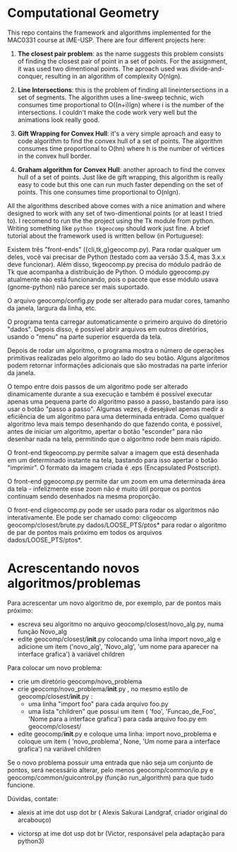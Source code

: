 # Computational Geometry

This repo contains the framework and algorithms implemented for the MAC0331
course at IME-USP. There are four different projects here:

1. **The closest pair problem**: as the name suggests this problem consists of finding the closest pair of point in a set of points. For the assignment, it was used two dimentional points. The aproach used was divide-and-conquer, resulting in an algorithm of complexity O(nlgn).
   
2. **Line Intersections**: this is the problem of finding all lineintersections in a set of segments. The algorithm uses a line-sweep technic, wich consumes time proportional to O((n+i)lgn) where i is the number of the intersections. I couldn't make the code work very well but the animations look really good.
  
3. **Gift Wrapping for Convex Hull**: it's a very simple aproach and easy to code algorithm to find the convex hull of a set of points. The algorithm consumes time proportional to O(hn) where h is the number of vértices in the convex hull border.
  
4. **Graham algorithm for Convex Hull**: another aproach to find the convex hull of a set of points. Just like de gift wrapping, this algorithm is really easy to code but this one can run much faster depending on the set of points. This one consumes time proportional to O(nlgn).

All the algorithms described above comes with a nice animation and where designed to work with any set of two-dimentional points (or at least I tried to). I recomend to run the the project using the Tk module from python. Writing something like `python tkgeocomp` should work just fine. A brief tutorial about the framework used is written bellow (in Portuguese):



Existem três "front-ends" ({cli,tk,g}geocomp.py). Para rodar qualquer
um deles, você vai precisar de Python (testado com aa versão 3.5.4,
mas 3.x.x deve funcionar).  Além disso, tkgeocomp.py precisa do módulo
padrão de Tk que acompanha a distribuição de Python. O módulo
ggeocomp.py atualmente não está funcionando, pois o pacote que esse
módulo usava (gnome-python) não parece ser mais suportado.

O arquivo geocomp/config.py pode ser alterado para mudar cores, tamanho
da janela, largura da linha, etc.

O programa tenta carregar automaticamente o primeiro arquivo do
diretório "dados". Depois disso, é possível abrir arquivos em outros
diretórios, usando o "menu" na parte superior esquerda da tela.

Depois de rodar um algoritmo, o programa mostra o número de operações
primitivas realizadas pelo algoritmo ao lado do seu botão. Alguns
algoritmos podem retornar informações adicionais que são mostradas na
parte inferior da janela.

O tempo entre dois passos de um algoritmo pode ser alterado
dinamicamente durante a sua execução e também é possível executar apenas
uma pequena parte do algoritmo passo a passo, bastando para isso usar
o botão "passo a passo". Algumas vezes, é desejável apenas medir a
eficiência de um algoritmo para uma determinada entrada. Como qualquer
algoritmo leva mais tempo desenhando do que fazendo conta, é possível,
antes de iniciar um algoritmo, apertar o botão "esconder" para não
desenhar nada na tela, permitindo que o algoritmo rode bem mais rápido.

O front-end tkgeocomp.py permite salvar a imagem que está desenhada
em um determinado instante na tela, bastando para isso apertar o botão
"imprimir". O formato da imagem criada é .eps (Encapsulated Postscript).

O front-end ggeocomp.py permite dar um zoom em uma determinada área da
tela - infelizmente esse zoom não é muito útil porque os pontos
continuam sendo desenhados na mesma proporção.

O front-end cligeocomp.py pode ser usado para rodar os algoritmos não
interativamente. Ele pode ser chamado como:
	cligeocomp geocomp/closest/brute.py dados/LOOSE_PTS/ptos*
para rodar o algoritmo de par de pontos mais próximo em todos os arquivos dados/LOOSE_PTS/ptos*.


Acrescentando novos algoritmos/problemas
========================================
Para acrescentar um novo algoritmo de, por exemplo, par de pontos mais próximo:
- escreva seu algoritmo no arquivo geocomp/closest/novo_alg.py, numa
  função Novo_alg
- edite geocomp/closest/__init__.py colocando uma linha
	import novo_alg
  e adicione um item 
  ('novo_alg', 'Novo_alg', 'um nome para aparecer na interface grafica')
  à variável children

Para colocar um novo problema:
- crie um diretório geocomp/novo_problema
- crie geocomp/novo_problema/__init__.py , no mesmo estilo de
  geocomp/closest/__init__.py :
  - uma linha "import foo" para cada arquivo foo.py
  - uma lista "children" que possui um item 
  ( 'foo', 'Funcao_de_Foo', 'Nome para a interface grafica')
    para cada arquivo foo.py em geocomp/closest/
- edite geocomp/__init__.py e coloque uma linha:
	import novo_problema
  e coloque um item
  ( 'novo_problema', None, 'Um nome para a interface grafica')
  na variável children

Se o novo problema possuir uma entrada que não seja um conjunto de
pontos, será necessário alterar, pelo menos geocomp/common/io.py e
geocomp/common/guicontrol.py (função run_algorithm) para que tudo
funcione.


Dúvidas, contate:

 - alexis at ime dot usp dot br ( Alexis Sakurai Landgraf, criador
  original do arcabouço)
 
 - victorsp at ime dot usp dot br (Victor, responsável pela adaptação
   para python3)


